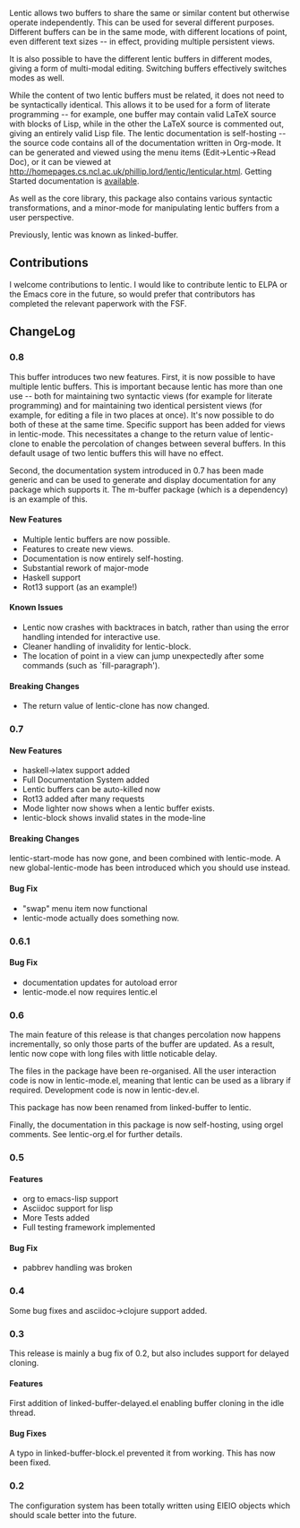 
Lentic allows two buffers to share the same or similar content but
otherwise operate independently. This can be used for several different
purposes. Different buffers can be in the same mode, with different locations
of point, even different text sizes -- in effect, providing multiple
persistent views.

It is also possible to have the different lentic buffers in different modes,
giving a form of multi-modal editing. Switching buffers effectively switches
modes as well.

While the content of two lentic buffers must be related, it does not need to
be syntactically identical. This allows it to be used for a form of literate
programming -- for example, one buffer may contain valid LaTeX source with
blocks of Lisp, while in the other the LaTeX source is commented out, giving
an entirely valid Lisp file. The lentic documentation is self-hosting -- the
source code contains all of the documentation written in Org-mode. It can be
generated and viewed using the menu items (Edit->Lentic->Read Doc), or it can
be viewed at
http://homepages.cs.ncl.ac.uk/phillip.lord/lentic/lenticular.html. Getting
Started documentation is [available](lenticular.org#getting-started).

As well as the core library, this package also contains various syntactic
transformations, and a minor-mode for manipulating lentic buffers from a user
perspective.

Previously, lentic was known as linked-buffer.

## Contributions

I welcome contributions to lentic. I would like to contribute lentic to ELPA
or the Emacs core in the future, so would prefer that contributors has
completed the relevant paperwork with the FSF.


## ChangeLog

### 0.8

This buffer introduces two new features. First, it is now possible to have
multiple lentic buffers. This is important because lentic has more than one
use -- both for maintaining two syntactic views (for example for literate
programming) and for maintaining two identical persistent views (for example,
for editing a file in two places at once). It's now possible to do both of
these at the same time. Specific support has been added for views in
lentic-mode. This necessitates a change to the return value of lentic-clone to
enable the percolation of changes between several buffers. In this default
usage of two lentic buffers this will have no effect.

Second, the documentation system introduced in 0.7 has been made generic and
can be used to generate and display documentation for any package which
supports it. The m-buffer package (which is a dependency) is an example of
this.

#### New Features

- Multiple lentic buffers are now possible.
- Features to create new views.
- Documentation is now entirely self-hosting.
- Substantial rework of major-mode
- Haskell support
- Rot13 support (as an example!)

#### Known Issues

- Lentic now crashes with backtraces in batch, rather than using the
  error handling intended for interactive use.
- Cleaner handling of invalidity for lentic-block.
- The location of point in a view can jump unexpectedly after some commands
  (such as `fill-paragraph').

#### Breaking Changes

- The return value of lentic-clone has now changed.

### 0.7

#### New Features

- haskell->latex support added
- Full Documentation System added
- Lentic buffers can be auto-killed now
- Rot13 added after many requests
- Mode lighter now shows when a lentic buffer exists.
- lentic-block shows invalid states in the mode-line

#### Breaking Changes

lentic-start-mode has now gone, and been combined with lentic-mode. A new
global-lentic-mode has been introduced which you should use instead.

#### Bug Fix

- "swap" menu item now functional
- lentic-mode actually does something now.

### 0.6.1

#### Bug Fix

- documentation updates for autoload error
- lentic-mode.el now requires lentic.el

### 0.6

The main feature of this release is that changes percolation now happens
incrementally, so only those parts of the buffer are updated. As a result,
lentic now cope with long files with little noticable delay.

The files in the package have been re-organised. All the user interaction code
is now in lentic-mode.el, meaning that lentic can be used as a library if
required. Development code is now in lentic-dev.el.

This package has now been renamed from linked-buffer to lentic.

Finally, the documentation in this package is now self-hosting, using orgel
comments. See lentic-org.el for further details.

### 0.5

#### Features
- org to emacs-lisp support
- Asciidoc support for lisp
- More Tests added
- Full testing framework implemented

#### Bug Fix

- pabbrev handling was broken

### 0.4

Some bug fixes and asciidoc->clojure support added.

### 0.3

This release is mainly a bug fix of 0.2, but also includes support for delayed
cloning.

#### Features

First addition of linked-buffer-delayed.el enabling buffer cloning in the idle
thread.

#### Bug Fixes

A typo in linked-buffer-block.el prevented it from working. This has now been fixed.


### 0.2

The configuration system has been totally written using EIEIO objects
which should scale better into the future.
